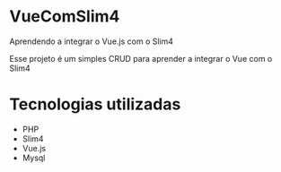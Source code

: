 # VueComSlim4
Aprendendo a integrar o Vue.js com o Slim4

Esse projeto é um simples CRUD para aprender a integrar o Vue com o Slim4

# Tecnologias utilizadas

- PHP
- Slim4
- Vue.js
- Mysql 
